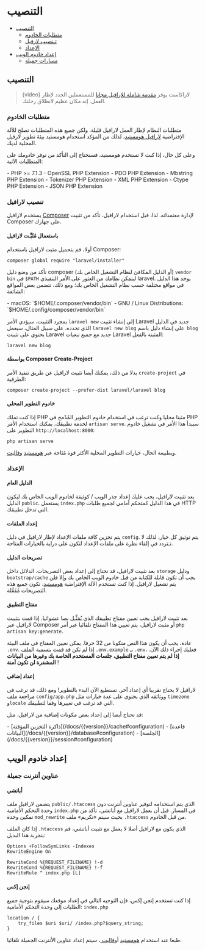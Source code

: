 # التنصيب

- [التنصيب](#installation)
    - [متطلبات الخادوم](#server-requirements)
    - [تـنصيب لارفيل](#installing-laravel)
    - [الإعداد](#configuration)
- [إعداد خادوم الويب](#web-server-configuration)
    - [مسارات جميلة](#pretty-urls)

<a name="installation"></a>
## التنصيب

> {video} لاراكاست يوفر [مقدمة شاملة للارافيل مجانا](http://laravelfromscratch.com/) للمستعملين الجدد لإطار العمل. إنه مكان عظيم لانطلاق رحلتك.

<a name="server-requirements"></a>
### متطلبات الخادوم

متطلبات النظام لإطار العمل لارافيل قليلة. ولكن جميع هذه المتطلبات تصلح للآلة الإفتراضية [لارافيل هومستيد](/docs/{{version}}/homestead)، لذلك من المؤكد استخدام هومستيد بيئةَ تطوير لارفيل المحلية لديك.

وعلى كل حال، إذا كنت لا تستخدم هومستيد، فستحتاج إلى التأكد من توفر خادومك على المتطلبات الآتية:

<div class="content-list" markdown="1">
- PHP >= 7.1.3
- OpenSSL PHP Extension
- PDO PHP Extension
- Mbstring PHP Extension
- Tokenizer PHP Extension
- XML PHP Extension
- Ctype PHP Extension
- JSON PHP Extension
</div>

<a name="installing-laravel"></a>
### تنصيب لارافيل

يستخدم لارافيل [Composer](https://getcomposer.org) لإدارة معتمداته. لذا، قبل استخدام لارافيل، تأكد من تثبيت Composer على جهازك.

#### باستعمال مُثَبِّـت لارافيل

أولا، قم بتحميل مثبت لارافيل باستخدام Composer:

    composer global require "laravel/installer"

تأكد من وضع دليل composer (أو الدليل المكافئ لنظام التشغيل الخاص بك) `vendor bin` في `$PATH` ليتمكن نظامك من العثور على الأمر التنفيذي laravel. يوجد هذا الدليل في مواقع مختلفة حسب نظام التشغيل الخاص بك؛ ومع ذلك، تتضمن بعض المواقع الشائعة:

<div class="content-list" markdown="1">
- macOS: `$HOME/.composer/vendor/bin`
- GNU / Linux Distributions: `$HOME/.config/composer/vendor/bin`
</div>

بمجرد التثبيت، سيؤدي الأمر `laravel new` إلى إنشاء تثبيت Laravel جديد في الدليل الذي تحدده. على سبيل المثال، سيعمل `laravel new blog` على إنشاء دليل باسم` blog` يحتوي على تثبيت Laravel جديد مع جميع تبعيات Laravel المثبتة بالفعل:

    laravel new blog

#### بواسطة Composer Create-Project

بدلا من ذلك، يمكنك أيضا تثبيت لارافيل عن طريق تنفيذ الأمر `create-project` في الطرفية:

    composer create-project --prefer-dist laravel/laravel blog

#### خادوم التطوير المحلي

إذا كنت تملك PHP مثبتا محليا وكنت ترغب في استخدام خادوم التطوير المُدْمج في PHP لخدمة تطبيقك، يمكنك استخدام الأمر `artisan serve`. سيبدأ هذا الأمر في تشغيل خادوم التطوير على `http://localhost:8000`:

    php artisan serve

وبطبيعة الحال، خيارات التطوير المحلية الأكثر قوة مُتَاحة عبر [هومستيد](/docs/{{version}}/homestead) و[فاليت](/docs/{{version}}/valet).

<a name="configuration"></a>
### الإعداد

#### الدليل العام

بعد تثبيت لارافيل، يجب عليك إعداد جذر الويب / كوثيقة لخادوم الويب الخاص بك ليكون الدليل `public`. يستعمل `index.php` في هذا الدليل كمتحكم أمامي لجميع طلبات HTTP التي تدخل تطبيقك.

#### إعداد الملفات

يتم تخزين كافة ملفات الإعداد لإطار لارافيل في دليل `config`. يتم توثيق كل خيار، لذلك لا تـتردد في إلقاء نظرة على ملفات الإعداد لتكون على دراية بالخيارات المتاحة.

#### تصريحات الدليل

بعد تثبيت لارافيل، قد تحتاج إلى إعداد بعض التصريحات. الدلائل داخل `storage` ودليل `bootstrap/cache` يجب أن تكون قابلة للكتابة من قبل خادوم الويب الخاص بك وإلا فلن يتم تشغيل لارافيل. إذا كنت تستخدم الآلة الإفتراضية [هومستيد](/docs/{{version}}/homestead)، تكون جميع هذه التصريحات مُفَعَّلة.

#### مفتاح التطبيق

 بعد تثبيت لارافيل يجب تعيين مفتاح تطبيقك الذي يُمَثِّـل نصا عشوائيا. إذا قمت بتثبيت لارافيل عبر Composer أو مثبت لارافيل، يتم تعيين هذا المفتاح تلقائيا عبر أمر `php artisan key:generate`.

عادة، يجب أن يكون هذا النص متكونا من 32 حرفا. يمكن تعيين المفتاح في ملف البيئة `.env`. إذا لم تكن قد قمت بتسمية الملف `.env.example` بـ `.env`، فعليك إجراء ذلك الآن. **إذا لم يتم تعيين مفتاح التطبيق، جلسات المستخدم الخاصة بك وغيرها من البيانات المشفرة لن تكون آمنة** !

#### إعداد إضافي

لارافيل لا يحتاج تقريبا أي إعداد آخر. تستطيع الآن البدء بالتطوير! ومع ذلك، قد ترغب في مراجعة ملف `config/app.php` ووثائقه الذي يحتوي على عدة خيارات مثل `timezone` و`locale` التي قد ترغب في تغييرها وفقا لتطبيقك.

قد تحتاج أيضا إلى إعداد بعض مكونات إضافية من لارافيل، مثل:

<div class="content-list" markdown="1">
- [ذاكرة التخزين المؤقتة](/docs/{{version}}/cache#configuration)
- [قاعدة البيانات](/docs/{{version}}/database#configuration)
- [الجلسة](/docs/{{version}}/session#configuration)
</div>

<a name="web-server-configuration"></a>
## إعداد خادوم الويب

<a name="pretty-urls"></a>
### عناوين أنترنت جميلة

#### أباتشي

يتضمن لارافيل ملف `public/.htaccess` الذي يتم استخدامه لتوفير عناوين أنترنت دون وحدة التحكم الأمامية `index.php` في المسار. قبل أن يعمل لارافيل مع أباتشي، تأكد من تمكين وحدة `mod_rewrite` بحيث سيتم «تكريم» ملف `.htaccess` من قبل الخادوم.

إذا كان الملف `.htaccess` الذي يكون مع لارافيل أصلا لا يعمل مع تثبيت أباتشي، قم بتجربة هذا البديل:

    Options +FollowSymLinks -Indexes
    RewriteEngine On

    RewriteCond %{REQUEST_FILENAME} !-d
    RewriteCond %{REQUEST_FILENAME} !-f
    RewriteRule ^ index.php [L]

#### إنجن إكس

إذا كنت تستخدم إنجن إكس، فإن التوجيه التالي في إعداد موقعك سيقوم بتوجية جميع الطلبات إلى وحدة التحكم الأمامية: `index.php`

    location / {
        try_files $uri $uri/ /index.php?$query_string;
    }

طبعا عند استخدام [هومستيد](/docs/{{version}}/homestead) أو[فاليت ](/docs/{{version}}/valet)، سيتم إعداد عناوين الأنترنت الجميلة تلقائيا.
